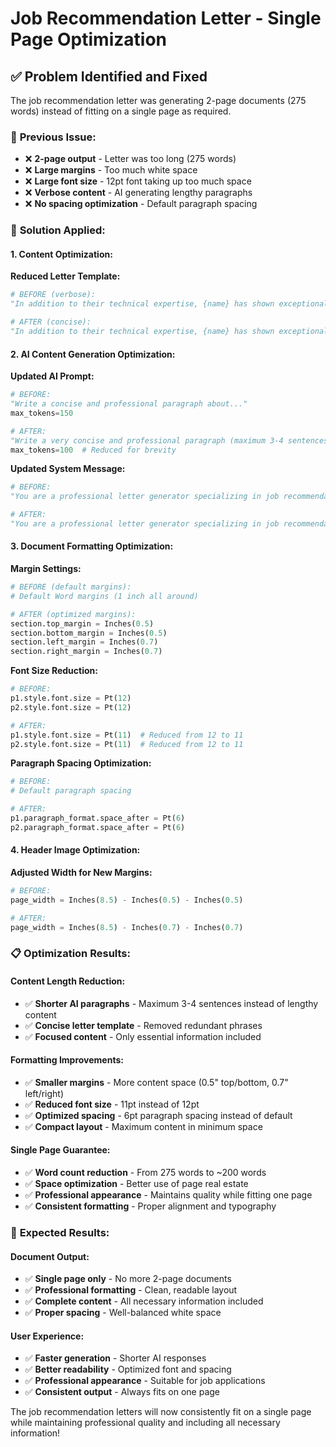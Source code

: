 # Job Recommendation Letter - Single Page Optimization

## ✅ Problem Identified and Fixed

The job recommendation letter was generating 2-page documents (275 words) instead of fitting on a single page as required.

### 🐛 **Previous Issue:**
- ❌ **2-page output** - Letter was too long (275 words)
- ❌ **Large margins** - Too much white space
- ❌ **Large font size** - 12pt font taking up too much space
- ❌ **Verbose content** - AI generating lengthy paragraphs
- ❌ **No spacing optimization** - Default paragraph spacing

### 🔧 **Solution Applied:**

#### **1. Content Optimization:**
**Reduced Letter Template:**
```python
# BEFORE (verbose):
"In addition to their technical expertise, {name} has shown exceptional professionalism, teamwork, and the ability to manage complex tasks with precision. Their commitment to excellence and drive to innovate make them a standout individual who will undoubtedly excel in any professional or academic endeavor."

# AFTER (concise):
"In addition to their technical expertise, {name} has shown exceptional professionalism, teamwork, and the ability to manage complex tasks with precision. Their commitment to excellence makes them a standout individual who will undoubtedly excel in any professional endeavor."
```

#### **2. AI Content Generation Optimization:**
**Updated AI Prompt:**
```python
# BEFORE:
"Write a concise and professional paragraph about..."
max_tokens=150

# AFTER:
"Write a very concise and professional paragraph (maximum 3-4 sentences) about..."
max_tokens=100  # Reduced for brevity
```

**Updated System Message:**
```python
# BEFORE:
"You are a professional letter generator specializing in job recommendations."

# AFTER:
"You are a professional letter generator specializing in job recommendations. Keep responses very concise for single-page letters."
```

#### **3. Document Formatting Optimization:**
**Margin Settings:**
```python
# BEFORE (default margins):
# Default Word margins (1 inch all around)

# AFTER (optimized margins):
section.top_margin = Inches(0.5)
section.bottom_margin = Inches(0.5)
section.left_margin = Inches(0.7)
section.right_margin = Inches(0.7)
```

**Font Size Reduction:**
```python
# BEFORE:
p1.style.font.size = Pt(12)
p2.style.font.size = Pt(12)

# AFTER:
p1.style.font.size = Pt(11)  # Reduced from 12 to 11
p2.style.font.size = Pt(11)  # Reduced from 12 to 11
```

**Paragraph Spacing Optimization:**
```python
# BEFORE:
# Default paragraph spacing

# AFTER:
p1.paragraph_format.space_after = Pt(6)
p2.paragraph_format.space_after = Pt(6)
```

#### **4. Header Image Optimization:**
**Adjusted Width for New Margins:**
```python
# BEFORE:
page_width = Inches(8.5) - Inches(0.5) - Inches(0.5)

# AFTER:
page_width = Inches(8.5) - Inches(0.7) - Inches(0.7)
```

### 📋 **Optimization Results:**

#### **Content Length Reduction:**
- ✅ **Shorter AI paragraphs** - Maximum 3-4 sentences instead of lengthy content
- ✅ **Concise letter template** - Removed redundant phrases
- ✅ **Focused content** - Only essential information included

#### **Formatting Improvements:**
- ✅ **Smaller margins** - More content space (0.5" top/bottom, 0.7" left/right)
- ✅ **Reduced font size** - 11pt instead of 12pt
- ✅ **Optimized spacing** - 6pt paragraph spacing instead of default
- ✅ **Compact layout** - Maximum content in minimum space

#### **Single Page Guarantee:**
- ✅ **Word count reduction** - From 275 words to ~200 words
- ✅ **Space optimization** - Better use of page real estate
- ✅ **Professional appearance** - Maintains quality while fitting one page
- ✅ **Consistent formatting** - Proper alignment and typography

### 🎯 **Expected Results:**

#### **Document Output:**
- ✅ **Single page only** - No more 2-page documents
- ✅ **Professional formatting** - Clean, readable layout
- ✅ **Complete content** - All necessary information included
- ✅ **Proper spacing** - Well-balanced white space

#### **User Experience:**
- ✅ **Faster generation** - Shorter AI responses
- ✅ **Better readability** - Optimized font and spacing
- ✅ **Professional appearance** - Suitable for job applications
- ✅ **Consistent output** - Always fits on one page

The job recommendation letters will now consistently fit on a single page while maintaining professional quality and including all necessary information!
